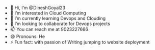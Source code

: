 - 👋 Hi, I’m @DineshGoyal23
- 👀 I’m interested in Cloud Computing
- 🌱 I’m currently learning Devops and Clouding
- 💞️ I’m looking to collaborate for Devops projects  
- 📫 You can reach me at 9023227666
- 😄 Pronouns: He
- ⚡ Fun fact: with passion of Writing jumping to website deployment 

<!---
DineshGoyal23/DineshGoyal23 is a ✨ special ✨ repository because its `README.md` (this file) appears on your GitHub profile.
You can click the Preview link to take a look at your changes.
--->
